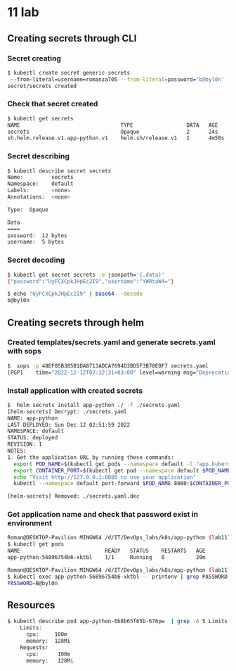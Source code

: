 # 11 lab
## Creating secrets through CLI
### Secret creating 
```bash
$ kubectl create secret generic secrets
 --from-literal=username=romanza705 --from-literal=password='b@byl0n'
secret/secrets created
```
### Check that secret created
```bash
$ kubectl get secrets
NAME                                TYPE                 DATA   AGE
secrets                             Opaque               2      24s
sh.helm.release.v1.app-python.v1    helm.sh/release.v1   1      4m50s
```
### Secret describing
```bash
$ kubectl describe secret secrets
Name:         secrets
Namespace:    default
Labels:       <none>
Annotations:  <none>

Type:  Opaque

Data
====
password:  12 bytes
username:  5 bytes
```
### Secret decoding
```bash
$ kubectl get secret secrets -o jsonpath='{.data}'
{"password":"UyFCXCpkJHpEc2I9","username":"YWRtaW4="}
```
```bash
$ echo "UyFCXCpkJHpEc2I9" | base64 --decode
b@byl0n
```
## Creating secrets through helm
### Created templates/secrets.yaml and generate secrets.yaml with sops
```bash
$  sops -p 48EF05B385B1DA8713ADCA7694D3BD5F3B78E0F7 secrets.yaml
[PGP]    time="2022-12-12T02:32:31+03:00" level=warning msg="Deprecation Warning: GPG key fetching from a keyserver within sops will be removed in a future version of sops. See https://github.com/mozilla/sops/issues/727 for more information."
```
### Install application with created secrets
```bash
$  helm secrets install app-python ./ -f ./secrets.yaml
[helm-secrets] Decrypt: ./secrets.yaml
NAME: app-python
LAST DEPLOYED: Sun Dec 12 02:51:59 2022
NAMESPACE: default
STATUS: deployed
REVISION: 1
NOTES:
1. Get the application URL by running these commands:
  export POD_NAME=$(kubectl get pods --namespace default -l "app.kubernetes.io/name=app-python,app.kubernetes.io/instance=app-python" -o jsonpath="{.items[0].metadata.name}")
  export CONTAINER_PORT=$(kubectl get pod --namespace default $POD_NAME -o jsonpath="{.spec.containers[0].ports[0].containerPort}")
  echo "Visit http://127.0.0.1:8080 to use your application"
  kubectl --namespace default port-forward $POD_NAME 8080:$CONTAINER_PORT

[helm-secrets] Removed: ./secrets.yaml.dec
```
### Get application name and check that password exist in environment
```bash
Roman@DESKTOP-Pavilion MINGW64 /d/IT/DevOps_labs/k8s/app-python (lab11)
$ kubectl get pods
NAME                           READY   STATUS    RESTARTS   AGE
app-python-56896754b6-xktbl    1/1     Running   0          20m

Roman@DESKTOP-Pavilion MINGW64 /d/IT/DevOps_labs/k8s/app-python (lab11)
$ kubectl exec app-python-56896754b6-xktbl -- printenv | grep PASSWORD
PASSWORD=B@byl0n
```
## Resources
```bash
$ kubectl describe pod app-python-6b8b65f65b-676pw  | grep -A 5 Limits
    Limits:
      cpu:     100m
      memory:  128Mi
    Requests:
      cpu:      100m
      memory:   128Mi

```